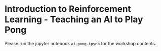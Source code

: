 # Introduction to Reinforcement Learning - Teaching an AI to Play Pong

Please run the jupyter notebook `ai-pong.ipynb` for the workshop contents. 